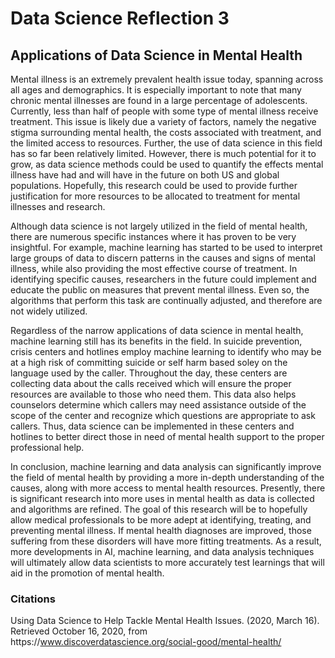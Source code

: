 # Data Science Reflection 3

## Applications of Data Science in Mental Health 

Mental illness is an extremely prevalent health issue today, spanning across all ages and demographics. It is especially important to note that many chronic mental illnesses are found in a large percentage of adolescents. Currently, less than half of people with some type of mental illness receive treatment. This issue is likely due a variety of factors, namely the negative stigma surrounding mental health, the costs associated with treatment, and the limited access to resources. Further, the use of data science in this field has so far been relatively limited. However, there is much potential for it to grow, as data science methods could be used to quantify the effects mental illness have had and will have in the future on both US and global populations. Hopefully, this research could be used to provide further justification for more resources to be allocated to treatment for mental illnesses and research. 

Although data science is not largely utilized in the field of mental health, there are numerous specific instances where it has proven to be very insightful. For example, machine learning has started to be used to interpret large groups of data to discern patterns in the causes and signs of mental illness, while also providing the most effective course of treatment. In identifying specific causes, researchers in the future could implement and educate the public on measures that prevent mental illness. Even so, the algorithms that perform this task are continually adjusted, and therefore are not widely utilized.

Regardless of the narrow applications of data science in mental health, machine learning still has its benefits in the field. In suicide prevention, crisis centers and hotlines employ machine learning to identify who may be at a high risk of committing suicide or self harm based soley on the language used by the caller. Throughout the day, these centers are collecting data about the calls received which will ensure the proper resources are available to those who need them. This data also helps counselors determine which callers may need assistance outside of the scope of the center and recognize which questions are appropriate to ask callers. Thus, data science can be implemented in these centers and hotlines to better direct those in need of mental health support to the proper professional help.

In conclusion, machine learning and data analysis can significantly improve the field of mental health by providing a more in-depth understanding of the causes, along with more access to mental health resources. Presently, there is significant research into more uses in mental health as data is collected and algorithms are refined. The goal of this research will be to hopefully allow medical professionals to be more adept at identifying, treating, and preventing mental illness. If mental health diagnoses are improved, those suffering from these disorders will have more fitting treatments. As a result, more developments in AI, machine learning, and data analysis techniques will ultimately allow data scientists to more accurately test learnings that will aid in the promotion of mental health. 

### Citations

Using Data Science to Help Tackle Mental Health Issues. (2020, March 16). Retrieved October 16, 2020, from ht<span>tps://www.discoverdatascience.org/social-good/mental-health/
